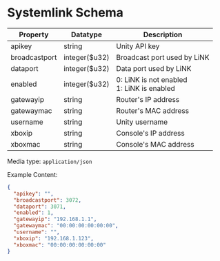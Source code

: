 # Systemlink Schema

| Property      | Datatype       | Description                                   |
| ------------- | -------------- | --------------------------------------------- |
| apikey        | string         | Unity API key                                 |
| broadcastport | integer(\$u32) | Broadcast port used by LiNK                   |
| dataport      | integer(\$u32) | Data port used by LiNK                        |
| enabled       | integer(\$u32) | 0: LiNK is not enabled<br/>1: LiNK is enabled |
| gatewayip     | string         | Router's IP address                           |
| gatewaymac    | string         | Router's MAC address                          |
| username      | string         | Unity username                                |
| xboxip        | string         | Console's IP address                          |
| xboxmac       | string         | Console's MAC address                         |

Media type: `application/json`

Example Content:

```json
{
  "apikey": "",
  "broadcastport": 3072,
  "dataport": 3071,
  "enabled": 1,
  "gatewayip": "192.168.1.1",
  "gatewaymac": "00:00:00:00:00:00",
  "username": "",
  "xboxip": "192.168.1.123",
  "xboxmac": "00:00:00:00:00:00"
}
```
